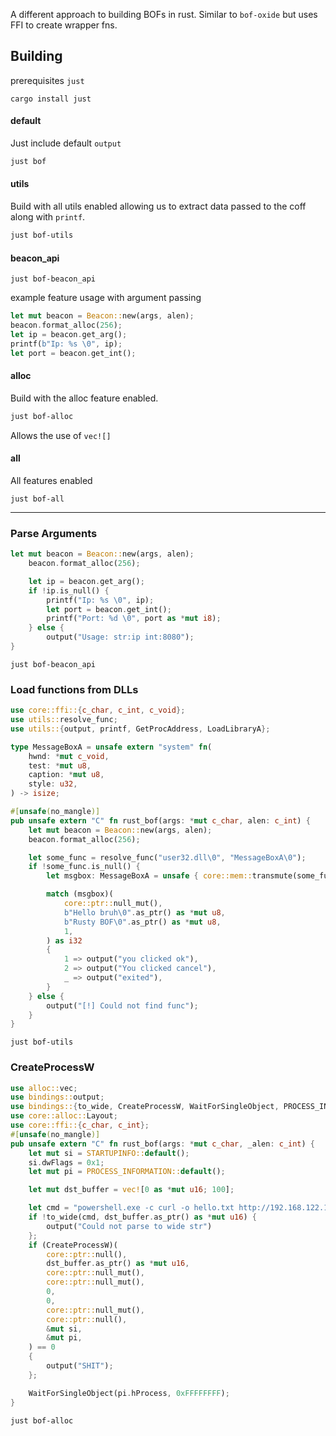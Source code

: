 A different approach to building BOFs in rust. Similar to `bof-oxide` but uses FFI to create wrapper fns.

## Building

prerequisites `just`

```
cargo install just
```

#### default

Just include default `output`

```bash
just bof
```

#### utils

Build with all utils enabled allowing us to extract data passed to the coff along with `printf`.

```bash
just bof-utils
```

#### beacon_api

```
just bof-beacon_api
```

example feature usage with argument passing

```rust
let mut beacon = Beacon::new(args, alen);
beacon.format_alloc(256);
let ip = beacon.get_arg();
printf(b"Ip: %s \0", ip);
let port = beacon.get_int();
```

#### alloc

Build with the alloc feature enabled.

```bash
just bof-alloc
```

Allows the use of `vec![]`

#### all

All features enabled

```
just bof-all
```

---

### Parse Arguments

```rust
let mut beacon = Beacon::new(args, alen);
    beacon.format_alloc(256);

    let ip = beacon.get_arg();
    if !ip.is_null() {
        printf("Ip: %s \0", ip);
        let port = beacon.get_int();
        printf("Port: %d \0", port as *mut i8);
    } else {
        output("Usage: str:ip int:8080");
}
```

```
just bof-beacon_api
```


### Load functions from DLLs

```rust
use core::ffi::{c_char, c_int, c_void};
use utils::resolve_func;
use utils::{output, printf, GetProcAddress, LoadLibraryA};

type MessageBoxA = unsafe extern "system" fn(
    hwnd: *mut c_void,
    test: *mut u8,
    caption: *mut u8,
    style: u32,
) -> isize;

#[unsafe(no_mangle)]
pub unsafe extern "C" fn rust_bof(args: *mut c_char, alen: c_int) {
    let mut beacon = Beacon::new(args, alen);
    beacon.format_alloc(256);

    let some_func = resolve_func("user32.dll\0", "MessageBoxA\0");
    if !some_func.is_null() {
        let msgbox: MessageBoxA = unsafe { core::mem::transmute(some_func) };

        match (msgbox)(
            core::ptr::null_mut(),
            b"Hello bruh\0".as_ptr() as *mut u8,
            b"Rusty BOF\0".as_ptr() as *mut u8,
            1,
        ) as i32
        {
            1 => output("you clicked ok"),
            2 => output("You clicked cancel"),
            _ => output("exited"),
        }
    } else {
        output("[!] Could not find func");
    }
}
```

```
just bof-utils
```


### CreateProcessW

```rust
use alloc::vec;
use bindings::output;
use bindings::{to_wide, CreateProcessW, WaitForSingleObject, PROCESS_INFORMATION, STARTUPINFO};
use core::alloc::Layout;
use core::ffi::{c_char, c_int};
#[unsafe(no_mangle)]
pub unsafe extern "C" fn rust_bof(args: *mut c_char, _alen: c_int) {
    let mut si = STARTUPINFO::default();
    si.dwFlags = 0x1;
    let mut pi = PROCESS_INFORMATION::default();

    let mut dst_buffer = vec![0 as *mut u16; 100];

    let cmd = "powershell.exe -c curl -o hello.txt http://192.168.122.1:8000/wassssssup";
    if !to_wide(cmd, dst_buffer.as_ptr() as *mut u16) {
        output("Could not parse to wide str")
    };
    if (CreateProcessW)(
        core::ptr::null(),
        dst_buffer.as_ptr() as *mut u16,
        core::ptr::null_mut(),
        core::ptr::null_mut(),
        0,
        0,
        core::ptr::null_mut(),
        core::ptr::null(),
        &mut si,
        &mut pi,
    ) == 0
    {
        output("SHIT");
    };

    WaitForSingleObject(pi.hProcess, 0xFFFFFFFF);
}
```

```
just bof-alloc
```
